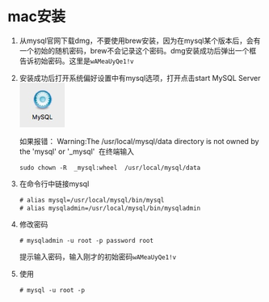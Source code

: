 # mac安装
1. 从mysql官网下载dmg，不要使用brew安装，因为在mysql某个版本后，会有一个初始的随机密码，brew不会记录这个密码。dmg安装成功后弹出一个框告诉初始密码。这里是`wAMeaUyQe1!v`
2. 安装成功后打开系统偏好设置中有mysql选项，打开点击start MySQL Server  
	![](media/14798643295988.jpg)
	
	如果报错：
	Warning:The /usr/local/mysql/data directory is not owned by the 'mysql' or '_mysql' 
	在终端输入
	
	```shell
	sudo chown -R  _mysql:wheel  /usr/local/mysql/data
	```
3. 在命令行中链接mysql

	```shell
	# alias mysql=/usr/local/mysql/bin/mysql
	# alias mysqladmin=/usr/local/mysql/bin/mysqladmin
	```
4. 修改密码
	```
	# mysqladmin -u root -p password root
	```
	提示输入密码，输入刚才的初始密码`wAMeaUyQe1!v`
5. 使用
	```
	# mysql -u root -p
	```

